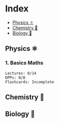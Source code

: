 # Index
+ [Physics ⚛️](##Physics⚛️)<br>
+ [Chemistry 🧪](##Chemistry🧪)<br>
+ [Biology 🧬](##Biology🧬)
## Physics ⚛️
### 1. Basics Maths
```
Lectures: 0/14
DPPs: 0/8
Flashcards: Incomplete
```
## Chemistry 🧪
## Biology 🧬
